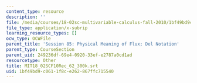 ```yaml
---
content_type: resource
description: ''
file: /media/courses/18-02sc-multivariable-calculus-fall-2010/1bf49bd9c0611f8ce262867ffc715540_MIT18_02SCF10Rec_62_300k.srt
file_type: application/x-subrip
learning_resource_types: []
ocw_type: OCWFile
parent_title: 'Session 85: Physical Meaning of Flux; Del Notation'
parent_type: CourseSection
parent_uid: 249236df-69e4-0920-33ef-e2787a0cd1ad
resourcetype: Other
title: MIT18_02SCF10Rec_62_300k.srt
uid: 1bf49bd9-c061-1f8c-e262-867ffc715540
---
```

